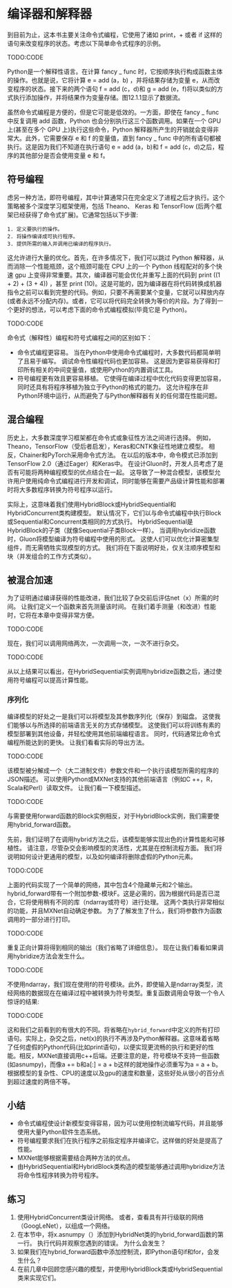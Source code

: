 

<!--
 * @version:
 * @Author:  StevenJokes https://github.com/StevenJokes
 * @Date: 2020-07-13 17:06:51
 * @LastEditors:  StevenJokes https://github.com/StevenJokes
 * @LastEditTime: 2020-07-13 17:23:14
 * @Description:
 * @TODO::
 * @Reference:
-->

# 编译器和解释器

到目前为止，这本书主要关注命令式编程，它使用了诸如 print，+ 或者 if 这样的语句来改变程序的状态。考虑以下简单命令式程序的示例。

TODO:CODE

Python是一个解释性语言。在计算 fancy _ func 时，它按顺序执行构成函数主体的操作。也就是说，它将计算 e = add (a，b) ，并将结果存储为变量 e，从而改变程序的状态。接下来的两个语句 f = add (c，d)和 g = add (e，f)将以类似的方式执行添加操作，并将结果作为变量存储。图12.1.1显示了数据流。

虽然命令式编程是方便的，但是它可能是低效的。一方面，即使在 fancy _ func 中反复调用 add 函数，Python 也会分别执行这三个函数调用。如果在一个 GPU 上(甚至在多个 GPU 上)执行这些命令，Python 解释器所产生的开销就会变得非常大。此外，它需要保存 e 和 f 的变量值，直到 fancy _ func 中的所有语句都被执行。这是因为我们不知道在执行语句 e = add (a，b)和 f = add (c，d)之后，程序的其他部分是否会使用变量 e 和 f。

## 符号编程

虑另一种方法，即符号编程，其中计算通常只在完全定义了进程之后才执行。这个策略被多个深度学习框架使用，包括 Theano、 Keras 和 TensorFlow (后两个框架已经获得了命令式扩展)。它通常包括以下步骤:

    1. 定义要执行的操作。
    2. 将操作编译成可执行程序。
    3. 提供所需的输入并调用已编译的程序执行。

这允许进行大量的优化。首先，在许多情况下，我们可以跳过 Python 解释器，从而消除一个性能瓶颈，这个瓶颈可能在 CPU 上的一个 Python 线程配对的多个快速 gpu 上变得非常重要。其次，编译器可能会优化并重写上面的代码到 print ((1 + 2) + (3 + 4)) ，甚至 print (10)。这是可能的，因为编译器在将代码转换成机器指令之前可以看到完整的代码。例如，只要不再需要某个变量，它就可以释放内存(或者永远不分配内存)。或者，它可以将代码完全转换为等价的片段。为了得到一个更好的想法，可以考虑下面的命令式编程模拟(毕竟它是 Python)。

TODO:CODE

命令式（解释性）编程和符号式编程之间的区别如下：

* 命令式编程更容易。 当在Python中使用命令式编程时，大多数代码都简单明了且易于编写。 调试命令性编程代码也更加容易。 这是因为更容易获得和打印所有相关的中间变量值，或使用Python的内置调试工具。
* 符号编程更有效且更容易移植。 它使得在编译过程中优化代码变得更加容易，同时还具有将程序移植为独立于Python的格式的能力。 这允许程序在非Python环境中运行，从而避免了与Python解释器有关的任何潜在性能问题。

## 混合编程

历史上，大多数深度学习框架都在命令式或象征性方法之间进行选择。 例如，Theano，TensorFlow（受后者启发），Keras和CNTK象征性地建立模型。 相反，Chainer和PyTorch采用命令式方法。 在以后的版本中，命令模式已添加到TensorFlow 2.0（通过Eager）和Keras中。 在设计Gluon时，开发人员考虑了是否有可能将两种编程模型的优点结合在一起。 这导致了一种混合模型，该模型允许用户使用纯命令式编程进行开发和调试，同时能够在需要产品级计算性能和部署时将大多数程序转换为符号程序以运行。

实际上，这意味着我们使用HybridBlock或HybridSequential和HybridConcurrent类构建模型。 默认情况下，它们以与命令式编程中执行Block或Sequential和Concurrent类相同的方式执行。 HybridSequential是HybridBlock的子类（就像Sequential子类Block一样）。 当调用hybridize函数时，Gluon将模型编译为符号编程中使用的形式。 这使人们可以优化计算密集型组件，而无需牺牲实现模型的方式。 我们将在下面说明好处，仅关注顺序模型和块（并发组合的工作方式类似）。

## 被混合加速

为了证明通过编译获得的性能改进，我们比较了杂交前后评估net（x）所需的时间。 让我们定义一个函数来首先测量该时间。 在我们着手测量（和改进）性能时，它将在本章中变得非常方便。

TODO:CODE

现在，我们可以调用网络两次，一次调用一次，一次不进行杂交。

TODO:CODE

从以上结果可以看出，在HybridSequential实例调用hybridize函数之后，通过使用符号编程可以提高计算性能。

### 序列化

编译模型的好处之一是我们可以将模型及其参数序列化（保存）到磁盘。 这使我们能够以与所选择的前端语言无关的方式存储模型。 这使我们可以将训练有素的模型部署到其他设备，并轻松使用其他前端编程语言。 同时，代码通常比命令式编程所能达到的更快。 让我们看看实际的导出方法。

TODO:CODE

该模型被分解成一个（大二进制文件）参数文件和一个执行该模型所需的程序的JSON描述。 可以使用Python或MXNet支持的其他前端语言（例如C ++，R，Scala和Perl）读取文件。 让我们看一下模型描述。

TODO:CODE

与需要使用forward函数的Block实例相反，对于HybridBlock实例，我们需要使用hybrid_forward函数。

先前，我们证明了在调用hybrid方法之后，该模型能够实现出色的计算性能和可移植性。 请注意，尽管杂交会影响模型的灵活性，尤其是在控制流程方面。 我们将说明如何设计更通用的模型，以及如何编译将删除虚假的Python元素。

TODO:CODE

上面的代码实现了一个简单的网络，其中包含4个隐藏单元和2个输出。 hybrid_forward带有一个附加参数-模块F。这是必需的，因为根据代码是否已混合，它将使用稍有不同的库（ndarray或符号）进行处理。 这两个类执行非常相似的功能，并且MXNet自动确定参数。 为了了解发生了什么，我们将参数作为函数调用的一部分进行打印。

TODO:CODE

重复正向计算将得到相同的输出（我们省略了详细信息）。 现在让我们看看如果调用hybridize方法会发生什么。

TODO:CODE

不使用ndarray，我们现在使用f的符号模块。此外，即使输入是ndarray类型，流经网络的数据现在在编译过程中被转换为符号类型。重复函数调用会导致一个令人惊讶的结果:

TODO:CODE

这和我们之前看到的有很大的不同。将省略在`hybrid_forward`中定义的所有打印语句。实际上，杂交之后，net(x)的执行不再涉及Python解释器。这意味着省略了任何虚假的Python代码(比如print语句)，以便实现更流畅的执行和更好的性能。相反，MXNet直接调用c++后端。还要注意的是，符号模块不支持一些函数(如asnumpy)，而像a += b和a[:] = a + b这样的就地操作必须重写为a = a + b。根据模型的复杂性、CPU的速度以及gpu的速度和数量，这些好处从很小的百分点到超过速度的两倍不等。

## 小结

* 命令式编程使设计新模型变得容易，因为可以使用控制流编写代码，并且能够使用大量Python软件生态系统。
* 符号编程要求我们在执行程序之前指定程序并编译它。这样做的好处是提高了性能。
* MXNet能够根据需要结合两种方法的优点。
* 由HybridSequential和HybridBlock类构造的模型能够通过调用hybridize方法将命令性程序转换为符号程序。

## 练习

1. 使用HybridConcurrent类设计网络。 或者，查看具有并行级联的网络（GoogLeNet），以组成一个网络。
2. 在本节中，将x.asnumpy（）添加到HybridNet类的hybrid_forward函数的第一行。 执行代码并观察您遇到的错误。 为什么会发生？
3. 如果我们在hybrid_forward函数中添加控制流，即Python语句if和for，会发生什么？
4. 在前几章中回顾您感兴趣的模型，并使用HybridBlock类或HybridSequential类来实现它们。

